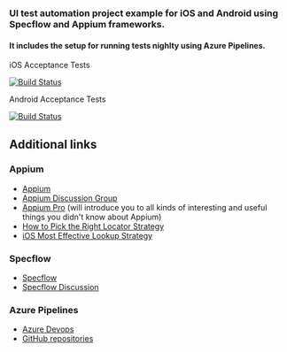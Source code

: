 ### UI test automation project example for iOS and Android using Specflow and Appium frameworks.


#### It includes the setup for running tests nighlty using Azure Pipelines.

iOS Acceptance Tests

[![Build Status](https://dev.azure.com/Fortech-Romania-Open-Source/iOS-android-specflow-example/_apis/build/status/iOSSimulatorAcceptanceTests?branchName=master)](https://dev.azure.com/Fortech-Romania-Open-Source/iOS-android-specflow-example/_build/latest?definitionId=2&branchName=master)

Android Acceptance Tests

[![Build Status](https://dev.azure.com/Fortech-Romania-Open-Source/iOS-android-specflow-example/_apis/build/status/AndroidAcceptanceTests?branchName=master)](https://dev.azure.com/Fortech-Romania-Open-Source/iOS-android-specflow-example/_build/latest?definitionId=3&branchName=master)

## Additional links

### Appium
* [Appium](http://appium.io/) 
* [Appium Discussion Group](https://discuss.appium.io/) 
* [Appium Pro](https://appiumpro.com/) (will introduce you to all kinds of interesting and useful things you didn't know about Appium)
* [How to Pick the Right Locator Strategy](https://appiumpro.com/editions/60)
* [iOS Most Effective Lookup Strategy](https://github.com/facebook/WebDriverAgent/wiki/How-To-Achieve-The-Best-Lookup-Performance)

### Specflow
* [Specflow](https://specflow.org/documentation/)
* [Specflow Discussion](http://groups.google.com/group/SpecFlow)

### Azure Pipelines
* [Azure Devops](https://docs.microsoft.com/en-us/azure/devops/pipelines/?view=azure-devops)
* [GitHub repositories](https://docs.microsoft.com/en-us/azure/devops/pipelines/repos/github?view=azure-devops&tabs=yaml)
